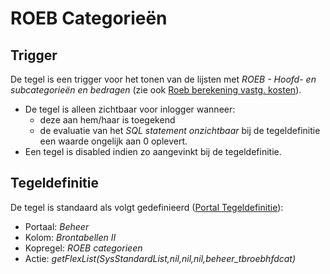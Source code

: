 # ROEB Categorieën

## Trigger

De tegel is een trigger voor het tonen van de lijsten met _ROEB - Hoofd- en subcategorieën en bedragen_ (zie ook [Roeb berekening vastg. kosten](/docs/instellen_inrichten/roeb_berekening_vastg._kosten.md)).

- De tegel is alleen zichtbaar voor inlogger wanneer:
  - deze aan hem/haar is toegekend
  - de evaluatie van het _SQL statement onzichtbaar_ bij de tegeldefinitie een waarde ongelijk aan 0 oplevert.
- Een tegel is disabled indien zo aangevinkt bij de tegeldefinitie.

## Tegeldefinitie

De tegel is standaard als volgt gedefinieerd ([Portal Tegeldefinitie](/docs/instellen_inrichten/portaldefinitie/portal_tegel.md)):

- Portaal: _Beheer_
- Kolom: _Brontabellen II_
- Kopregel: _ROEB categorieen_
- Actie: _getFlexList(SysStandardList,nil,nil,nil,beheer_tbroebhfdcat)_
